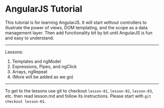 AngularJS Tutorial
==================

This tutorial is for learning AngularJS. It will start without controllers to illustrate the power of views, DOM templating, and the scope as a data management layer. Then add functionality bit by bit until AngularJS is fun and easy to understand.

***
Lessons:
 1. Templates and ngModel
 2. Expressions, Pipes, and ngClick
 3. Arrays, ngRepeat
 4. (More will be added as we go)

***
To get to the lessons use git to checkout `lesson-01`, `lesson-02`, `lesson-03`, etc. then read lesson.md and follow its instructions. Please start with `git checkout lesson-01`.
